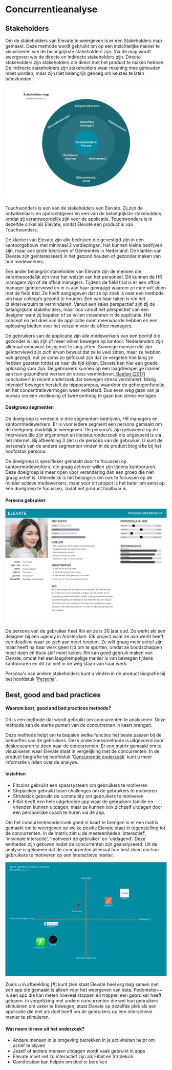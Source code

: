 # Concurrentieanalyse

## Stakeholders

Om de stakeholders van Elevate te weergeven is er een Stakeholders map gemaakt. Deze methode wordt gebruikt om op een inzichtelijke manier te visualiseren wie de belangrijkste stakeholders zijn. Via de map wordt weergeven wie de directe en indirecte stakeholders zijn. Directe stakeholders zijn stakeholders die direct met het product te maken hebben. De indirecte stakeholders zijn stakeholders waar rekening mee gehouden moet worden, maar zijn niet belangrijk genoeg om keuzes te laten beïnvloeden.

![Afbeelding 1](../.gitbook/assets/stakeholder-map-3.0.png)

Touchwonders is een van de stakeholders van Elevate. Zij zijn de ontwikkelaars en opdrachtgever en een van de belangrijkste stakeholders, omdat zij verantwoordelijk zijn voor de applicatie. Touchwonders is in dezelfde cirkel als Elevate, omdat Elevate een product is van Touchwonders.

De klanten van Elevate zijn alle bedrijven die gevestigd zijn in een kantoorgebouw met minimaal 2 verdiepingen. Het kunnen kleine bedrijven zijn, maar ook grote bedrijven of Gemeentes in Nederland. De klanten van Elevate zijn geïnteresseerd in het gezond houden of gezonder maken van hun medewerkers.

Een ander belangrijk stakeholder van Elevate zijn de mensen die verantwoordelijk zijn voor het welzijn van het personeel. Dit kunnen de HR managers zijn of de office managers. Tijdens de field trial is er een office manager geïnterviewd en er is aan haar gevraagd waarom ze mee wilt doen met de field trial. Ze heeft aangegeven dat ze op zoek is naar een methode om haar collega’s gezond te houden. Een van haar taken is om het \(ziekte\)verzuim te verminderen. Vanuit een sales perspectief zijn zij de belangrijkste stakeholders, maar ook vanuit het perspectief van een designer want zij bepalen of ze willen investeren in de applicatie. Het concept en het doel van de applicatie moet meerwaarde hebben en een oplossing bieden voor het verzuim voor de office managers.

De gebruikers van de applicatie zijn alle medewerkers van een bedrijf die gezonder willen zijn of meer willen bewegen op kantoor. Nederlanders zijn allemaal onbewust bezig met te lang zitten. Sommige mensen die zijn geïnterviewd zijn zich ervan bewust dat ze te veel zitten, maar ze hebben ook gezegd, dat ze soms zo gefocust zijn dat ze vergeten hoe lang ze hebben gezeten totdat ze naar de tijd kijken. Elevate kan hier een goede oplossing voor zijn. De gebruikers kunnen op een laagdrempelige manier aan hun gezondheid werken en stress verminderen.[ Baeten \(2017\)](https://s-sontoidjojo.gitbook.io/productbiografie/understand-and-empathize/literatuur-onderzoek/gezondheid-onderzoek/bewegen-tegen-een-burn-out-of-stress) concludeert in recent onderzoek dat bewegen stress vermindert. Matig intensief bewegen herstelt de hippocampus, waardoor de geheugenfunctie en het concentratievermogen weer verbeterd. Dus even weg gaan van je bureau om een verdieping of twee omhoog te gaan kan stress verlagen.

#### Doelgroep segmenten

De doelgroep is verdeeld in drie segmenten: bedrijven, HR managers en kantoormedewerkers. Er is voor iedere segment een persona gemaakt om de doelgroep duidelijk te weergeven. De persona’s zijn gebaseerd op de interviews die zijn afgenomen en literatuuronderzoek die uitgevoerd is via het internet. Bij afbeelding 3 ziet u de persona van de gebruiker. U kunt de persona’s van de andere segmenten vinden in de product biografie bij het hoofdstuk persona.

De doelgroep is specifieker gemaakt door te focussen op kantoormedewerkers, die graag actiever willen zijn tijdens kantooruren. Deze doelgroep is meer open voor verandering dan een groep die niet graag actief is. Uiteindelijk is het belangrijk om ook te focussen op de minder actieve medewerkers, maar voor dit project is het beter om eerst op één doelgroep te focussen, zodat het product haalbaar is.

#### Persona gebruiker

![Afbeelding 2](../.gitbook/assets/persona-gebruiker.png)

‌De persona van de gebruiker heet Rin en ze is 30 jaar oud. Ze werkt als een designer bij een agency in Amsterdam. Elk project waar ze aan werkt heeft een deadline waar ze zich aan moet houden. Ze wilt graag meer actief zijn maar heeft na haar werk geen tijd om te sporten, omdat ze boodschappen moet doen en thuis zelf moet koken. Rin kan goed gebruik maken van Elevate, omdat het een laagdrempelige manier is van bewegen tijdens kantooruren en dit zal niet in de weg staan van haar werk.‌

Persona's van andere stakeholders kunt u vinden in de product biografie bij het hoofdstuk '[Persona](https://s-sontoidjojo.gitbook.io/productbiografie/understand-and-empathize/gedrag-onderzoek/persona)'.  


## Best, good and bad practices

#### Waarom best, good and bad practices methode?

Dit is een methode dat wordt gebruikt om concurrenten te analyseren. Deze methode kan de sterke punten van de concurrenten in kaart brengen.

Deze methode helpt om te bepalen welke functies het beste passen bij de behoeftes van de gebruikers. Deze onderzoeksmethode is uitgevoerd door deskresearch te doen naar de concurrenten. Er een matrix gemaakt om te visualiseren waar Elevate staat in vergelijking met de concurrenten. In de product biografie bij hoofdstuk ‘[Concurrentie onderzoek](https://s-sontoidjojo.gitbook.io/productbiografie/understand-and-empathize/onderzoeksmethodes/best-good-and-bad-practices)’ kunt u meer informatie vinden over de analyse. 

#### Inzichten

* Fitcoins gebruikt een spaarsysteem om gebruikers te motiveren 
* Stepjockey gebruikt team challenges om de gebruikers te motiveren 
* Stridekick gebruikt de community om gebruikers te motiveren 
* Fitbit heeft een hele uitgebreide app waar de gebruikers familie en vrienden kunnen uitdagen, maar ze kunnen ook zichzelf uitdagen door een persoonlijke coach te huren via de app. 

Om het concurrentieonderzoek goed in kaart te brengen is er een matrix gemaakt om te weergeven op welke positie Elevate staat in tegenstelling tot de concurrenten. In de matrix ziet u de meeteenheden 'interactief', 'minimale interactie', 'motiveert de gebruiker' en 'uitdagend'. Deze eenheden zijn gekozen nadat de concurrenten zijn geanalyseerd. Uit de analyse is gekomen dat de concurrenten allemaal hun best doen om hun gebruikers te motiveren op een interactieve manier.

![Afbeelding 3](../.gitbook/assets/best-good-and-bad-practices.png)

Zoals u in afbeelding \[\#\] kunt zien staat Elevate heel erg laag samen met een app die gemaakt is alleen voor het weergeven van data. Pedometer++ is een app die kan meten hoeveel stappen en trappen een gebruiker heeft gelopen. In vergelijking met andere concurrenten die wel hun gebruikers stimuleren om vaker te bewegen, staat Elevate op dezelfde plek als een applicatie die niet als doel heeft om de gebruikers op een interactieve manier te stimuleren. 

#### Wat neem ik mee uit het onderzoek?

* Andere mensen in je omgeving betrekken in je activiteiten helpt om actief te blijven
* Jezelf of andere mensen uitdagen wordt vaak gebruikt in apps
* Elevate moet net zo interactief zijn als Fitbit en Stridekick
* Gamification kan helpen om doel te bereiken





